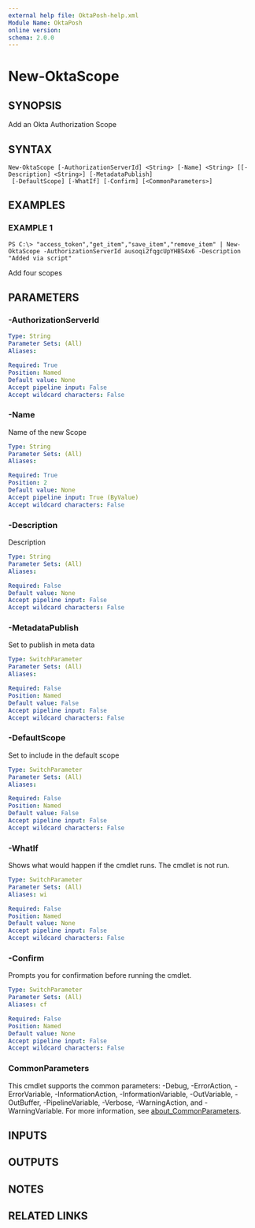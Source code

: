 ```yaml
---
external help file: OktaPosh-help.xml
Module Name: OktaPosh
online version:
schema: 2.0.0
---
```


# New-OktaScope

## SYNOPSIS
Add an Okta Authorization Scope

## SYNTAX

```
New-OktaScope [-AuthorizationServerId] <String> [-Name] <String> [[-Description] <String>] [-MetadataPublish]
 [-DefaultScope] [-WhatIf] [-Confirm] [<CommonParameters>]
```

## EXAMPLES

### EXAMPLE 1
```
PS C:\> "access_token","get_item","save_item","remove_item" | New-OktaScope -AuthorizationServerId ausoqi2fqgcUpYHBS4x6 -Description "Added via script"
```

Add four scopes

## PARAMETERS
### -AuthorizationServerId
<!-- #include ./params/authserverIdDescription.md -->

```yaml
Type: String
Parameter Sets: (All)
Aliases:

Required: True
Position: Named
Default value: None
Accept pipeline input: False
Accept wildcard characters: False
```

### -Name
Name of the new Scope

```yaml
Type: String
Parameter Sets: (All)
Aliases:

Required: True
Position: 2
Default value: None
Accept pipeline input: True (ByValue)
Accept wildcard characters: False
```

### -Description
Description

```yaml
Type: String
Parameter Sets: (All)
Aliases:

Required: False
Default value: None
Accept pipeline input: False
Accept wildcard characters: False
```

### -MetadataPublish
Set to publish in meta data

```yaml
Type: SwitchParameter
Parameter Sets: (All)
Aliases:

Required: False
Position: Named
Default value: False
Accept pipeline input: False
Accept wildcard characters: False
```

### -DefaultScope
Set to include in the default scope

```yaml
Type: SwitchParameter
Parameter Sets: (All)
Aliases:

Required: False
Position: Named
Default value: False
Accept pipeline input: False
Accept wildcard characters: False
```

### -WhatIf
Shows what would happen if the cmdlet runs.
The cmdlet is not run.

```yaml
Type: SwitchParameter
Parameter Sets: (All)
Aliases: wi

Required: False
Position: Named
Default value: None
Accept pipeline input: False
Accept wildcard characters: False
```

### -Confirm
Prompts you for confirmation before running the cmdlet.

```yaml
Type: SwitchParameter
Parameter Sets: (All)
Aliases: cf

Required: False
Position: Named
Default value: None
Accept pipeline input: False
Accept wildcard characters: False
```



### CommonParameters
This cmdlet supports the common parameters: -Debug, -ErrorAction, -ErrorVariable, -InformationAction, -InformationVariable, -OutVariable, -OutBuffer, -PipelineVariable, -Verbose, -WarningAction, and -WarningVariable. For more information, see [about_CommonParameters](http://go.microsoft.com/fwlink/?LinkID=113216).



## INPUTS

## OUTPUTS

## NOTES

## RELATED LINKS

